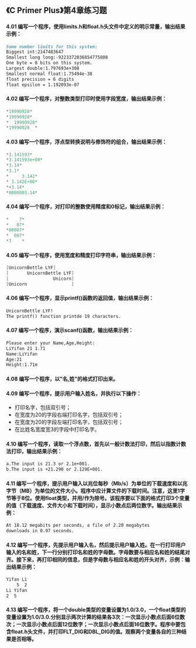 ## 《C Primer Plus》第4章练习题

#### 4.01 编写一个程序，使用limits.h和float.h头文件中定义的明示常量，输出结果示例：

```markdown
Some number limits for this system:
Biggest int:2147483647
Smallest long long:-9223372036854775808
One byte = 8 bits on this system.
Largest double:1.797693e+308
Smallest normal float:1.75494e-38
float precision = 6 digits
float epsilon = 1.192093e-07
```

#### 4.02 编写一个程序，对整数类型打印时使用字段宽度，输出结果示例：

```c
*19990928*
*19990928*
*  19990928*
*19990928  *
```

#### 4.03 编写一个程序，浮点型转换说明与修饰符的组合，输出结果示例：

```c
*3.141593*
*3.141593e+00*
*3.14*
*3.1*
*     3.142*
* 3.142E+00*
*+3.14*
*0000003.14*
```

#### 4.04 编写一个程序，对打印的整数使用精度和0标记，输出结果示例：

```c
*    7*
*   07*
*00007*
*  007*
*7    *
```

#### 4.05 编写一个程序，使用宽度和精度打印字符串，输出结果示例：

```c
[UnicornBettle LYF]
[       UnicornBettle LYF]
[                 Unicorn]
[Unicorn                 ]
```

#### 4.06 编写一个程序，显示printf()函数的返回值，输出结果示例：

```markdown
UnicornBettle LYF!
The printf() function printde 19 characters.
```

#### 4.07 编写一个程序，演示scanf()函数，输出结果示例：

```markdown
Please enter your Name,Age,Height:
LiYifan 21 1.71
Name:LiYifan
Age:21
Height:1.71m
```

#### 4.08 编写一个程序，以"名,姓"的格式打印出来。

#### 4.09 编写一个程序，提示用户输入姓名，并执行以下操作：
* 打印名字，包括双引号；
* 在宽度为20的字段右端打印名字，包括双引号；
* 在宽度为20的字段左端打印名字，包括双引号；
* 在比姓名宽度宽3的字段中打印名字。

#### 4.10 编写一个程序，读取一个浮点数，首先以一般计数法打印，然后以指数计数法打印，输出结果示例：

```markdown
a.The input is 21.3 or 2.1e+001.
b.The input is +21.290 or 2.129E+001.
```

#### 4.11 编写一个程序，提示用户输入以兆位每秒（Mb/s）为单位的下载速度和以兆字节（MB）为单位的文件大小。程序中应计算文件的下载时间。注意，这里1字节等于8位。使用float类型，并用/作为除号。该程序要以下面的格式打印3个变量的值（下载速度、文件大小和下载时间），显示小数点后两位数字。输出结果示例：

```markdown
At 18.12 megabits per seconds, a file of 2.20 megabytes
downloads in 0.97 seconds.
```

#### 4.12 编写一个程序，先提示用户输入名，然后提示用户输入姓。在一行打印用户输入的名和姓，下一行分别打印名和姓的字母数。字母数要与相应名和姓的结尾对齐。接下来，再打印相同的信息，但是字母数与相应名和姓的开头对齐，示例：输出结果示例：

```markdown
Yifan Li
    5  2
Li Yifan
2  5
```

#### 4.13 编写一个程序，将一个double类型的变量设置为1.0/3.0，一个float类型的变量设置为1.0/3.0.分别显示两次计算的结果各3次：一次显示小数点后面6位数次；一次显示小数点后面12位数字；一次显示小数点后面16位数字。程序中要包含float.h头文件，并打印FLT_DIG和DBL_DIG的值。观察两个变量各自的三种结果是否相等。